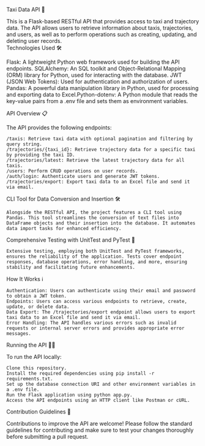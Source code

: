 Taxi Data API 🚖

This is a Flask-based RESTful API that provides access to taxi and trajectory data. The API allows users to retrieve information about taxis, trajectories, and users, as well as to perform operations such as creating, updating, and deleting user records.  
Technologies Used 🛠️

Flask: A lightweight Python web framework used for building the API endpoints. SQLAlchemy: An SQL toolkit and Object-Relational Mapping (ORM) library for Python, used for interacting with the database. JWT (JSON Web Tokens): Used for authentication and authorization of users. Pandas: A powerful data manipulation library in Python, used for processing and exporting data to Excel.Python-dotenv: A Python module that reads the key-value pairs from a .env file and sets them as environment variables.

API Overview 📋

The API provides the following endpoints:

    /taxis: Retrieve taxi data with optional pagination and filtering by query string.
    /trajectories/{taxi_id}: Retrieve trajectory data for a specific taxi by providing the taxi ID.
    /trajectories/latest: Retrieve the latest trajectory data for all taxis.
    /users: Perform CRUD operations on user records.
    /auth/login: Authenticate users and generate JWT tokens.
    /trajectories/export: Export taxi data to an Excel file and send it via email.

CLI Tool for Data Conversion and Insertion 🛠️

    Alongside the RESTful API, the project features a CLI tool using Pandas. This tool streamlines the conversion of text files into DataFrame objects and their insertion into the database. It automates data import tasks for enhanced efficiency.

Comprehensive Testing with UnitTest and PyTest 🧪

    Extensive testing, employing both UnitTest and PyTest frameworks, ensures the reliability of the application. Tests cover endpoint responses, database operations, error handling, and more, ensuring stability and facilitating future enhancements.

How It Works ℹ️

    Authentication: Users can authenticate using their email and password to obtain a JWT token.
    Endpoints: Users can access various endpoints to retrieve, create, update, or delete data.
    Data Export: The /trajectories/export endpoint allows users to export taxi data to an Excel file and send it via email.
    Error Handling: The API handles various errors such as invalid requests or internal server errors and provides appropriate error messages.

Running the API 🏃‍♂️

To run the API locally:

    Clone this repository.
    Install the required dependencies using pip install -r requirements.txt.
    Set up the database connection URI and other environment variables in a .env file.
    Run the Flask application using python app.py.
    Access the API endpoints using an HTTP client like Postman or cURL.

Contribution Guidelines 🤝

Contributions to improve the API are welcome! Please follow the standard guidelines for contributing and make sure to test your changes thoroughly before submitting a pull request.
